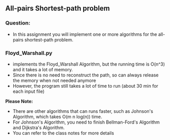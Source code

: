 ## All-pairs Shortest-path problem

### Question:

* In this assignment you will implement one or more algorithms for the all-pairs shortest-path problem.

### Floyd_Warshall.py

* implements the Floyd_Warshall Algorithm, but the running time is O(n^3) and it takes a lot of memory.
* Since there is no need to reconstruct the path, so can always release the memory when not needed anymore
* However, the program still takes a lot of time to run (about 30 min for each input file)

**Please Note:**
* There are other algorithms that can runs faster, such as Johnson's Algorithm, which takes O(m n log(n)) time.
* For Johnson's Algorithm, you need to finish Bellman-Ford's Algorithm and Dijkstra's Algorithm.
* You can refer to the class notes for more details
